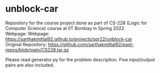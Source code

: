 # unblock-car

Repository for the course project done as part of CS-228 (Logic for Computer Science) course at IIT Bombay in Spring 2022.  
Webpage: Webpage: https://sarthakmittal92.github.io/projects/spr22/unblock-car  
Original Repository: https://github.com/sarthakmittal92/past-repos/blob/main/CS228.tar.gz

Please read generator.py for the problem description.
Five input/output pairs are also included.

